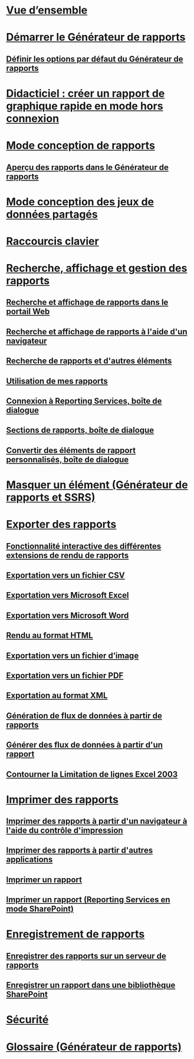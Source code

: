 # [Vue d’ensemble](report-builder-in-sql-server-2016.md)  
# [Démarrer le Générateur de rapports](start-report-builder.md)  
## [Définir les options par défaut du Générateur de rapports](set-default-options-for-report-builder.md)  
# [Didacticiel : créer un rapport de graphique rapide en mode hors connexion](tutorial-create-a-quick-chart-report-offline-report-builder.md)  
# [Mode conception de rapports](report-design-view-report-builder.md)  
## [Aperçu des rapports dans le Générateur de rapports](previewing-reports-in-report-builder.md)  
# [Mode conception des jeux de données partagés](shared-dataset-design-view-report-builder.md)  
# [Raccourcis clavier](keyboard-shortcuts-report-builder.md)  
# [Recherche, affichage et gestion des rapports](finding-viewing-and-managing-reports-report-builder-and-ssrs.md)  
## [Recherche et affichage de rapports dans le portail Web](finding-and-viewing-reports-in-the-web-portal-report-builder-and-ssrs.md)  
## [Recherche et affichage de rapports à l'aide d'un navigateur](finding-and-viewing-reports-with-a-browser-report-builder-and-ssrs.md)  
## [Recherche de rapports et d'autres éléments](searching-for-reports-and-other-items-report-builder-and-ssrs.md)  
## [Utilisation de mes rapports](using-my-reports-report-builder-and-ssrs.md)  
## [Connexion à Reporting Services, boîte de dialogue](reporting-services-login-dialog-box-report-builder.md)  
## [Sections de rapports, boîte de dialogue](report-sections-dialog-box-report-builder.md)  
## [Convertir des éléments de rapport personnalisés, boîte de dialogue](convert-cri-dialog-box-report-builder.md)  
# [Masquer un élément (Générateur de rapports et SSRS)](hide-an-item-report-builder-and-ssrs.md)  
# [Exporter des rapports](export-reports-report-builder-and-ssrs.md)  
## [Fonctionnalité interactive des différentes extensions de rendu de rapports](interactive-functionality-different-report-rendering-extensions.md)  
## [Exportation vers un fichier CSV](exporting-to-a-csv-file-report-builder-and-ssrs.md)  
## [Exportation vers Microsoft Excel](exporting-to-microsoft-excel-report-builder-and-ssrs.md)  
## [Exportation vers Microsoft Word](exporting-to-microsoft-word-report-builder-and-ssrs.md)  
## [Rendu au format HTML](rendering-to-html-report-builder-and-ssrs.md)  
## [Exportation vers un fichier d’image](exporting-to-an-image-file-report-builder-and-ssrs.md)  
## [Exportation vers un fichier PDF](exporting-to-a-pdf-file-report-builder-and-ssrs.md)  
## [Exportation au format XML](exporting-to-xml-report-builder-and-ssrs.md)  
## [Génération de flux de données à partir de rapports](generating-data-feeds-from-reports-report-builder-and-ssrs.md)  
## [Générer des flux de données à partir d'un rapport](generate-data-feeds-from-a-report-report-builder-and-ssrs.md)  
## [Contourner la Limitation de lignes Excel 2003](work-around-the-excel-2003-row-limitation.md)  
# [Imprimer des rapports](print-reports-report-builder-and-ssrs.md)  
## [Imprimer des rapports à partir d'un navigateur à l'aide du contrôle d'impression](print-reports-from-a-browser-with-the-print-control-report-builder-and-ssrs.md)  
## [Imprimer des rapports à partir d'autres applications](print-reports-from-other-applications-report-builder-and-ssrs.md)  
## [Imprimer un rapport](print-a-report-report-builder-and-ssrs.md)  
## [Imprimer un rapport (Reporting Services en mode SharePoint)](print-a-report-reporting-services-in-sharepoint-mode.md)  
# [Enregistrement de rapports](saving-reports-report-builder.md)  
## [Enregistrer des rapports sur un serveur de rapports](save-reports-to-a-report-server-report-builder.md)  
## [Enregistrer un rapport dans une bibliothèque SharePoint](save-a-report-to-a-sharepoint-library-report-builder.md)  
# [Sécurité](security-report-builder.md)  
# [Glossaire (Générateur de rapports)](glossary-report-builder.md)  
